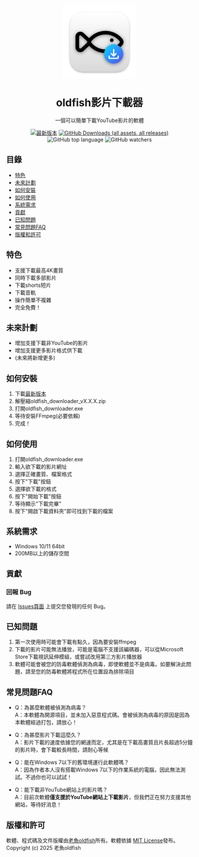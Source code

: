 <div align="center">
  
  <img src="src/main/assets/icon.png" alt="oldfish-Video-Downloader Logo" width="200">  
  
  # oldfish影片下載器  
  一個可以簡單下載YouTube影片的軟體  
  
  [![最新版本](https://img.shields.io/github/v/release/oldfish101240/oldfish-Video-Downloader?label=最新版本)](https://github.com/oldfish101240/oldfish-Video-Downloader/releases/latest)
[![GitHub Downloads (all assets, all releases)](https://img.shields.io/github/downloads/oldfish101240/oldfish-Video-Downloader/total?label=下載次數)](https://github.com/oldfish101240/oldfish-Video-Downloader/releases)
![GitHub top language](https://img.shields.io/github/languages/top/oldfish101240/oldfish-Video-Downloader)
![GitHub watchers](https://img.shields.io/github/watchers/oldfish101240/oldfish-Video-Downloader)

</div>

## 目錄
- [特色](https://github.com/oldfish101240/oldfish-Video-Downloader?tab=readme-ov-file#特色)
- [未來計劃](https://github.com/oldfish101240/oldfish-Video-Downloader?tab=readme-ov-file#未來計劃)
- [如何安裝](https://github.com/oldfish101240/oldfish-Video-Downloader?tab=readme-ov-file#如何安裝)
- [如何使用](https://github.com/oldfish101240/oldfish-Video-Downloader?tab=readme-ov-file#如何使用)
- [系統需求](https://github.com/oldfish101240/oldfish-Video-Downloader?tab=readme-ov-file#系統需求)
- [貢獻](https://github.com/oldfish101240/oldfish-Video-Downloader?tab=readme-ov-file#貢獻)
- [已知問題](https://github.com/oldfish101240/oldfish-Video-Downloader?tab=readme-ov-file#已知問題)
- [常見問題FAQ](https://github.com/oldfish101240/oldfish-Video-Downloader?tab=readme-ov-file#常見問題FAQ)
- [版權和許可](https://github.com/oldfish101240/oldfish-Video-Downloader?tab=readme-ov-file#版權和許可)

## 特色 
- 支援下載最高4K畫質
- 同時下載多部影片
- 下載shorts短片
- 下載音軌
- 操作簡單不複雜
- 完全免費！

## 未來計劃
- 增加支援下載非YouTube的影片  
- 增加支援更多影片格式供下載  
- (未來將新增更多)

## 如何安裝
1. 下載[最新版本](https://github.com/oldfish101240/oldfish-Video-Downloader/releases/latest)  
2. 解壓縮oldfish_downloader_vX.X.X.zip  
3. 打開oldfish_downloader.exe
4. 等待安裝FFmpeg(必要依賴)
5. 完成！

## 如何使用
1. 打開oldfish_downloader.exe  
2. 輸入欲下載的影片網址  
3. 選擇正確畫質、檔案格式 
4. 按下"下載"按鈕  
5. 選擇欲下載的格式  
6. 按下"開始下載"按鈕  
7. 等待顯示"下載完畢"  
8. 按下"開啟下載資料夾"即可找到下載的檔案  

## 系統需求
- Windows 10/11 64bit
- 200MB以上的儲存空間

## 貢獻
### 回報 Bug
請在 [Issues頁面](https://github.com/oldfish101240/oldfish-Video-Downloader/issues) 上提交您發現的任何 Bug。

## 已知問題   
1. 第一次使用時可能會下載有點久，因為要安裝ffmpeg  
2. 下載的影片可能無法播放，可能是電腦不支援該編碼器，可以從Microsoft Store下載視訊延伸模組，或嘗試改用第三方影片播放器
3. 軟體可能會被您的防毒軟體偵測為病毒，即使軟體並不是病毒。如要解決此問題，請至您的防毒軟體將程式所在位置設為排除項目

## 常見問題FAQ
- Q：為甚麼軟體被偵測為病毒？  
  A：本軟體為開源項目，並未加入惡意程式碼。會被偵測為病毒的原因是因為本軟體經過打包，請放心！
   
- Q：為甚麼影片下載這麼久？  
  A：影片下載的速度依據您的網速而定，尤其是在下載高畫質且片長超過5分鐘的影片時，會下載較長時間，請耐心等候
  
- Q：能在Windows 7以下的舊環境運行此軟體嗎？  
  A：因為作者本人沒有搭載Windows 7以下的作業系統的電腦，因此無法測試。不過你也可以試試！
  
- Q：能下載非YouTube網站上的影片嗎？  
  A：目前次軟體**僅支援於YouTube網站上下載影片**，但我們正在努力支援其他網站，等待好消息！  

##  版權和許可
軟體、程式碼及文件版權由[老魚oldfish](https://github.com/oldfish101240)所有。軟體依據 [MIT License](LICENSE)發布。  
Copyright (c) 2025 老魚oldfish
